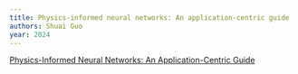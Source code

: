 ```yaml
---
title: Physics-informed neural networks: An application-centric guide
authors: Shuai Guo
year: 2024
---
```


[Physics-Informed Neural Networks: An Application-Centric Guide](https://towardsdatascience.com/physics-informed-neural-networks-an-application-centric-guide-dc1013526b02)
